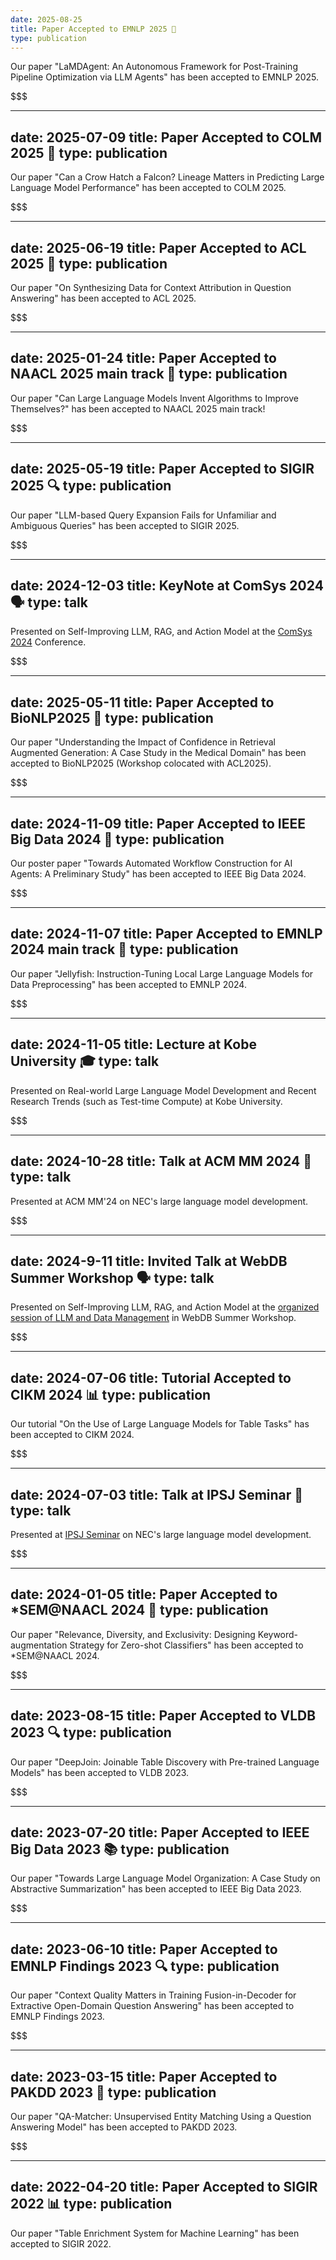 ```yaml
---
date: 2025-08-25
title: Paper Accepted to EMNLP 2025 🤖
type: publication
---
```

Our paper "LaMDAgent: An Autonomous Framework for Post-Training Pipeline Optimization via LLM Agents" has been accepted to EMNLP 2025.

$$$

---
date: 2025-07-09
title: Paper Accepted to COLM 2025 🦅
type: publication
---
Our paper "Can a Crow Hatch a Falcon? Lineage Matters in Predicting Large Language Model Performance" has been accepted to COLM 2025.

$$$

---
date: 2025-06-19
title: Paper Accepted to ACL 2025 📝
type: publication
---
Our paper "On Synthesizing Data for Context Attribution in Question Answering" has been accepted to ACL 2025.

$$$

---
date: 2025-01-24
title: Paper Accepted to NAACL 2025 main track 🤖
type: publication
---
Our paper "Can Large Language Models Invent Algorithms to Improve Themselves?" has been accepted to NAACL 2025 main track!

$$$

---
date: 2025-05-19
title: Paper Accepted to SIGIR 2025 🔍
type: publication
---
Our paper "LLM-based Query Expansion Fails for Unfamiliar and Ambiguous Queries" has been accepted to SIGIR 2025.

$$$

---
date: 2024-12-03
title: KeyNote at ComSys 2024 🗣️
type: talk
---
Presented on Self-Improving LLM, RAG, and Action Model at the <a href="https://sigos.ipsj.or.jp/event/comsys2024/#program">ComSys 2024</a> Conference.

$$$

---
date: 2025-05-11
title: Paper Accepted to BioNLP2025 🏥
type: publication
---
Our paper "Understanding the Impact of Confidence in Retrieval Augmented Generation: A Case Study in the Medical Domain" has been accepted to BioNLP2025 (Workshop colocated with ACL2025).

$$$

---
date: 2024-11-09
title: Paper Accepted to IEEE Big Data 2024 🤖
type: publication
---
Our poster paper "Towards Automated Workflow Construction for AI Agents: A Preliminary Study" has been accepted to IEEE Big Data 2024.

$$$

---
date: 2024-11-07
title: Paper Accepted to EMNLP 2024 main track 🪼
type: publication
---
Our paper "Jellyfish: Instruction-Tuning Local Large Language Models for Data Preprocessing" has been accepted to EMNLP 2024.

$$$

---
date: 2024-11-05
title: Lecture at Kobe University 🎓
type: talk
---
Presented on Real-world Large Language Model Development and Recent Research Trends (such as Test-time Compute) at Kobe University.

$$$

---
date: 2024-10-28
title: Talk at ACM MM 2024 🎯
type: talk
---
Presented at ACM MM'24 on NEC's large language model development.

$$$

---
date: 2024-9-11
title: Invited Talk at WebDB Summer Workshop 🗣️
type: talk
---
Presented on Self-Improving LLM, RAG, and Action Model at the <a href="https://yangcao888.github.io/llm-workshop-2024/">organized session of LLM and Data Management</a> in WebDB Summer Workshop.

$$$

---
date: 2024-07-06
title: Tutorial Accepted to CIKM 2024 📊
type: publication
---
Our tutorial "On the Use of Large Language Models for Table Tasks" has been accepted to CIKM 2024.

$$$

---
date: 2024-07-03
title: Talk at IPSJ Seminar 🎤
type: talk
---
Presented at [IPSJ Seminar](https://www.ipsj.or.jp/event/seminar/2024/program03.html) on NEC's large language model development.

$$$

---
date: 2024-01-05
title: Paper Accepted to *SEM@NAACL 2024 🎯
type: publication
---
Our paper "Relevance, Diversity, and Exclusivity: Designing Keyword-augmentation Strategy for Zero-shot Classifiers" has been accepted to *SEM@NAACL 2024.

$$$

---
date: 2023-08-15
title: Paper Accepted to VLDB 2023 🔍
type: publication
---
Our paper "DeepJoin: Joinable Table Discovery with Pre-trained Language Models" has been accepted to VLDB 2023.

$$$

---
date: 2023-07-20
title: Paper Accepted to IEEE Big Data 2023 📚
type: publication
---
Our paper "Towards Large Language Model Organization: A Case Study on Abstractive Summarization" has been accepted to IEEE Big Data 2023.

$$$

---
date: 2023-06-10
title: Paper Accepted to EMNLP Findings 2023 🔍
type: publication
---
Our paper "Context Quality Matters in Training Fusion-in-Decoder for Extractive Open-Domain Question Answering" has been accepted to EMNLP Findings 2023.

$$$

---
date: 2023-03-15
title: Paper Accepted to PAKDD 2023 🤝
type: publication
---
Our paper "QA-Matcher: Unsupervised Entity Matching Using a Question Answering Model" has been accepted to PAKDD 2023.

$$$

---
date: 2022-04-20
title: Paper Accepted to SIGIR 2022 📊
type: publication
---
Our paper "Table Enrichment System for Machine Learning" has been accepted to SIGIR 2022.
